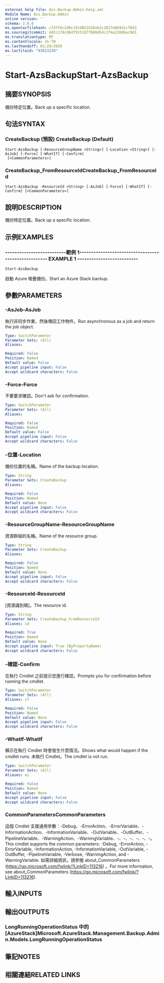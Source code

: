 ```yaml
---
external help file: Azs.Backup.Admin-help.xml
Module Name: Azs.Backup.Admin
online version: ''
schema: 2.0.0
ms.openlocfilehash: c7dff6c2d9c191d852420ab2c2017a0b9d1cf8d3
ms.sourcegitcommit: 4d2c178cd6df9151877b08d54c1f4a228dbec9d1
ms.translationtype: MT
ms.contentlocale: zh-TW
ms.lasthandoff: 01/29/2020
ms.locfileid: "93623220"
---
```

# <span data-ttu-id="be9dc-101">Start-AzsBackup</span><span class="sxs-lookup"><span data-stu-id="be9dc-101">Start-AzsBackup</span></span>

## <span data-ttu-id="be9dc-102">摘要</span><span class="sxs-lookup"><span data-stu-id="be9dc-102">SYNOPSIS</span></span>
<span data-ttu-id="be9dc-103">備份特定位置。</span><span class="sxs-lookup"><span data-stu-id="be9dc-103">Back up a specific location.</span></span>

## <span data-ttu-id="be9dc-104">句法</span><span class="sxs-lookup"><span data-stu-id="be9dc-104">SYNTAX</span></span>

### <span data-ttu-id="be9dc-105">CreateBackup (預設) </span><span class="sxs-lookup"><span data-stu-id="be9dc-105">CreateBackup (Default)</span></span>
```
Start-AzsBackup [-ResourceGroupName <String>] [-Location <String>] [-AsJob] [-Force] [-WhatIf] [-Confirm]
 [<CommonParameters>]
```

### <span data-ttu-id="be9dc-106">CreateBackup_FromResourceId</span><span class="sxs-lookup"><span data-stu-id="be9dc-106">CreateBackup_FromResourceId</span></span>
```
Start-AzsBackup -ResourceId <String> [-AsJob] [-Force] [-WhatIf] [-Confirm] [<CommonParameters>]
```

## <span data-ttu-id="be9dc-107">說明</span><span class="sxs-lookup"><span data-stu-id="be9dc-107">DESCRIPTION</span></span>
<span data-ttu-id="be9dc-108">備份特定位置。</span><span class="sxs-lookup"><span data-stu-id="be9dc-108">Back up a specific location.</span></span>

## <span data-ttu-id="be9dc-109">示例</span><span class="sxs-lookup"><span data-stu-id="be9dc-109">EXAMPLES</span></span>

### <span data-ttu-id="be9dc-110">--------------------------範例 1--------------------------</span><span class="sxs-lookup"><span data-stu-id="be9dc-110">-------------------------- EXAMPLE 1 --------------------------</span></span>
```
Start-AzsBackup
```

<span data-ttu-id="be9dc-111">啟動 Azure 堆疊備份。</span><span class="sxs-lookup"><span data-stu-id="be9dc-111">Start an Azure Stack backup.</span></span>

## <span data-ttu-id="be9dc-112">參數</span><span class="sxs-lookup"><span data-stu-id="be9dc-112">PARAMETERS</span></span>

### <span data-ttu-id="be9dc-113">-AsJob</span><span class="sxs-lookup"><span data-stu-id="be9dc-113">-AsJob</span></span>
<span data-ttu-id="be9dc-114">執行非同步作業，然後傳回工作物件。</span><span class="sxs-lookup"><span data-stu-id="be9dc-114">Run asynchronous as a job and return the job object.</span></span>

```yaml
Type: SwitchParameter
Parameter Sets: (All)
Aliases: 

Required: False
Position: Named
Default value: False
Accept pipeline input: False
Accept wildcard characters: False
```

### <span data-ttu-id="be9dc-115">-Force</span><span class="sxs-lookup"><span data-stu-id="be9dc-115">-Force</span></span>
<span data-ttu-id="be9dc-116">不要要求確認。</span><span class="sxs-lookup"><span data-stu-id="be9dc-116">Don't ask for confirmation.</span></span>

```yaml
Type: SwitchParameter
Parameter Sets: (All)
Aliases: 

Required: False
Position: Named
Default value: False
Accept pipeline input: False
Accept wildcard characters: False
```

### <span data-ttu-id="be9dc-117">-位置</span><span class="sxs-lookup"><span data-stu-id="be9dc-117">-Location</span></span>
<span data-ttu-id="be9dc-118">備份位置的名稱。</span><span class="sxs-lookup"><span data-stu-id="be9dc-118">Name of the backup location.</span></span>

```yaml
Type: String
Parameter Sets: CreateBackup
Aliases: 

Required: False
Position: Named
Default value: None
Accept pipeline input: False
Accept wildcard characters: False
```

### <span data-ttu-id="be9dc-119">-ResourceGroupName</span><span class="sxs-lookup"><span data-stu-id="be9dc-119">-ResourceGroupName</span></span>
<span data-ttu-id="be9dc-120">資源群組的名稱。</span><span class="sxs-lookup"><span data-stu-id="be9dc-120">Name of the resource group.</span></span>

```yaml
Type: String
Parameter Sets: CreateBackup
Aliases: 

Required: False
Position: Named
Default value: None
Accept pipeline input: False
Accept wildcard characters: False
```

### <span data-ttu-id="be9dc-121">-ResourceId</span><span class="sxs-lookup"><span data-stu-id="be9dc-121">-ResourceId</span></span>
<span data-ttu-id="be9dc-122">[資源識別碼]。</span><span class="sxs-lookup"><span data-stu-id="be9dc-122">The resource id.</span></span>

```yaml
Type: String
Parameter Sets: CreateBackup_FromResourceId
Aliases: id

Required: True
Position: Named
Default value: None
Accept pipeline input: True (ByPropertyName)
Accept wildcard characters: False
```

### <span data-ttu-id="be9dc-123">-確認</span><span class="sxs-lookup"><span data-stu-id="be9dc-123">-Confirm</span></span>
<span data-ttu-id="be9dc-124">在執行 Cmdlet 之前提示您進行確認。</span><span class="sxs-lookup"><span data-stu-id="be9dc-124">Prompts you for confirmation before running the cmdlet.</span></span>

```yaml
Type: SwitchParameter
Parameter Sets: (All)
Aliases: cf

Required: False
Position: Named
Default value: None
Accept pipeline input: False
Accept wildcard characters: False
```

### <span data-ttu-id="be9dc-125">-WhatIf</span><span class="sxs-lookup"><span data-stu-id="be9dc-125">-WhatIf</span></span>
<span data-ttu-id="be9dc-126">顯示在執行 Cmdlet 時會發生什麼情況。</span><span class="sxs-lookup"><span data-stu-id="be9dc-126">Shows what would happen if the cmdlet runs.</span></span>
<span data-ttu-id="be9dc-127">未執行 Cmdlet。</span><span class="sxs-lookup"><span data-stu-id="be9dc-127">The cmdlet is not run.</span></span>

```yaml
Type: SwitchParameter
Parameter Sets: (All)
Aliases: wi

Required: False
Position: Named
Default value: None
Accept pipeline input: False
Accept wildcard characters: False
```

### <span data-ttu-id="be9dc-128">CommonParameters</span><span class="sxs-lookup"><span data-stu-id="be9dc-128">CommonParameters</span></span>
<span data-ttu-id="be9dc-129">這個 Cmdlet 支援通用參數：-Debug、-ErrorAction、-ErrorVariable、-InformationAction、-InformationVariable、-OutVariable、-OutBuffer、-PipelineVariable、-WarningAction、-WarningVariable、-、-、-、-、-、-。</span><span class="sxs-lookup"><span data-stu-id="be9dc-129">This cmdlet supports the common parameters: -Debug, -ErrorAction, -ErrorVariable, -InformationAction, -InformationVariable, -OutVariable, -OutBuffer, -PipelineVariable, -Verbose, -WarningAction, and -WarningVariable.</span></span> <span data-ttu-id="be9dc-130">如需詳細資訊，請參閱 about_CommonParameters (https://go.microsoft.com/fwlink/?LinkID=113216) 。</span><span class="sxs-lookup"><span data-stu-id="be9dc-130">For more information, see about_CommonParameters (https://go.microsoft.com/fwlink/?LinkID=113216).</span></span>

## <span data-ttu-id="be9dc-131">輸入</span><span class="sxs-lookup"><span data-stu-id="be9dc-131">INPUTS</span></span>

## <span data-ttu-id="be9dc-132">輸出</span><span class="sxs-lookup"><span data-stu-id="be9dc-132">OUTPUTS</span></span>

### <span data-ttu-id="be9dc-133">LongRunningOperationStatus 中的 [AzureStack]</span><span class="sxs-lookup"><span data-stu-id="be9dc-133">Microsoft.AzureStack.Management.Backup.Admin.Models.LongRunningOperationStatus</span></span>

## <span data-ttu-id="be9dc-134">筆記</span><span class="sxs-lookup"><span data-stu-id="be9dc-134">NOTES</span></span>

## <span data-ttu-id="be9dc-135">相關連結</span><span class="sxs-lookup"><span data-stu-id="be9dc-135">RELATED LINKS</span></span>

